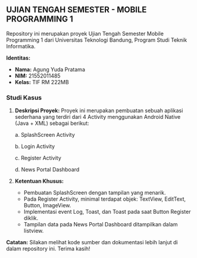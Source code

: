 ## UJIAN TENGAH SEMESTER - MOBILE PROGRAMMING 1

Repository ini merupakan proyek Ujian Tengah Semester Mobile Programming 1 dari Universitas Teknologi Bandung, Program Studi Teknik Informatika.

**Identitas:**
- **Nama:** Agung Yuda Pratama
- **NIM:** 21552011485
- **Kelas:** TIF RM 222MB

### Studi Kasus

1. **Deskripsi Proyek:** Proyek ini merupakan pembuatan sebuah aplikasi sederhana yang terdiri dari 4 Activity menggunakan Android Native (Java + XML) sebagai berikut:

   a. SplashScreen Activity
   
   b. Login Activity
   
   c. Register Activity
   
   d. News Portal Dashboard

3. **Ketentuan Khusus:**
   - Pembuatan SplashScreen dengan tampilan yang menarik.
   - Pada Register Activity, minimal terdapat objek: TextView, EditText, Button, ImageView.
   - Implementasi event Log, Toast, dan Toast pada saat Button Register diklik.
   - Tampilan data pada News Portal Dashboard ditampilkan dalam listview.

**Catatan:** Silakan melihat kode sumber dan dokumentasi lebih lanjut di dalam repository ini. Terima kasih!
